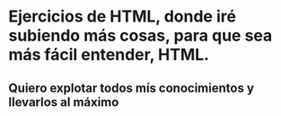 <HTML>
  <h1>Ejercicios de HTML, donde iré subiendo más cosas, para que sea más fácil entender, HTML.</h1>
  <h2>Quiero explotar todos mís conocimientos y llevarlos al máximo</h2>
</HTML>
